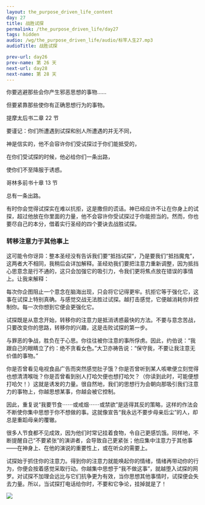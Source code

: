 ```yaml
---
layout: the_purpose_driven_life_content
day: 27
title: 战胜试探
permalink: /the_purpose_driven_life/day27
tags: hidden
audio: /wg/the_purpose_driven_life/audio/标竿人生27.mp3
audioTitle: 战胜试探

prev-url: day26
prev-name: 第 26 天
next-url: day28
next-name: 第 28 天
---
```


<div class="center script poem">
<p>你要逃避那些会你产生邪恶思想的事物……</p>
<p>但要紧靠那些使你有正确思想行为的事物。</p>
<p class="sp-verse">提摩太后书二章 22 节</p>
</div>
<div class="center script poem">
<p>要谨记：你们所遭遇到试探和别人所遭遇的并无不同，</p>
<p>神是信实的，他不会容许你们受试探过于你们能抵受的，</p>
<p>在你们受试探的时候，他必给你们一条出路，</p>
<p>使你们不至降服于诱惑。</p>
<p>哥林多前书十章 13 节</p>
</div>
<p class="first">总有一条出路。</p>

有时你会觉得试探实在难以抗拒，这是撒但的谎话。神已经应许不让在你身上的试探，超过他放在你里面的力量，他不会容许你受试探过于你能担当的。然而，你也要尽自己的本分，借着实行圣经的四个要诀去战胜试探。

### 转移注意力于其他事上

这可能令你讶异：整本圣经没有告诉我们要“抵挡试探”，乃是要我们“抵挡魔鬼”，这两者大不相同，我稍后会详加解释。圣经劝我们要把注意力重新调整，因为抵挡心思意念是行不通的，这只会加强它的吸引力，令我们更将焦点放在错误的事情上。让我来解释：

每次你企图阻止一个意念在脑海出现，只会将它记得更牢。抗拒它等于强化它，这事在试探上特别真确。与感觉交战无法胜过试探。越打击感觉，它便越消耗你并控制你。每一次你想到它便会更强化它。

试探既是从意念开始，转移你的注意力是抵消诱惑最快的方法。不要与意念苦战，只要改变你的思路，转移你的兴趣，这是击败试探的第一步。

与罪恶的争战，胜负在于心思。你往往被你注意的事所俘虏。因此，约伯说：“我跟自己的眼睛立了约：绝不贪看女色。”大卫亦祷告说：“保守我，不要让我注意无价值的事物。”

你是否曾看见电视食品广告而突然感觉肚子饿？你是否曾听到某人咳嗽便立刻觉得也想清清喉咙？你是否曾看到别人打哈欠便也想打哈欠？（你读到此时，可能便想打哈欠！）这就是诱发的力量。很自然地，我们的思想行为会朝向那吸引我们注意力的事物上，你越思想某事，你越会被它控制。

因此，重复说“我要节食⋯⋯或戒烟⋯⋯或禁欲”是适得其反的策略，这样的作法会不断使你集中思想于你不想做的事。这就像宣告“我永远不要步母亲后尘”的人，却总是重蹈母亲的覆辙。

很多人节食都不见成效，因为他们时常记挂着食物，令自己更感饥饿。同样地，不断提醒自己“不要紧张”的演讲者，会导致自己更紧张；他应集中注意力于其他事——在神身上、在他的演说的重要性上，或在听众的需要上。

试探始于抓住你的注意力。得到你的注意力就能唤起你的情绪，情绪再带动你的行为，你便会按着感觉采取行动。你越集中思想于“我不做这事”，就越堕入试探的网罗。对试探不加理会远比与它们抗争更为有效，当你思想其他事情时，试探便会失去力量。所以，当试探打电话给你时，不要和它争论，挂掉就是了！

<div class="article-img-wrapper">
  <img src="https://typora-1259024198.cos.ap-beijing.myqcloud.com/wg/the_purpose_driven_life/image/day27_card.jpg">
</div>
